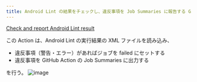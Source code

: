 ```yaml
---
title: Android Lint の結果をチェックし、違反事項を Job Summaries に報告する GitHub Action をリリースした
---
```


[Check and report Android Lint result](https://github.com/marketplace/actions/check-and-report-android-lint-result)

この Action は、Android Lint の実行結果の XML ファイルを読み込み、
* 違反事項（警告・エラー）があればジョブを failed にセットする
* 違反事項を GitHub Action の Job Summaries に出力する

を行う。
![image](https://github.com/hidakatsuya/hidakatsuya.github.io/assets/739339/b209af97-078c-42a8-8bd6-b7b33607c94d)
